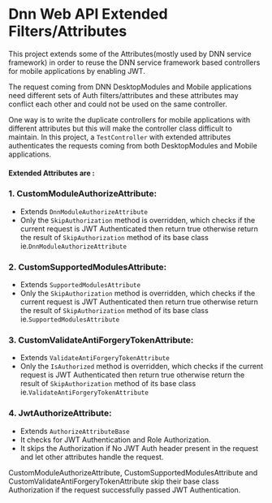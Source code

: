 # Dnn Web API Extended Filters/Attributes
This project extends some of the Attributes(mostly used by DNN service framework)  in order to reuse the DNN service framework based controllers for mobile applications by enabling JWT.

The request coming from DNN DesktopModules and Mobile applications need different sets of Auth filters/attributes and these attributes may conflict each other and could not be used on the same controller.

One way is to write the duplicate controllers for mobile applications with different attributes but this will make the controller class difficult to maintain.
In this project, a `TestController` with extended attributes authenticates the requests coming from both DesktopModules and Mobile applications.

#### Extended Attributes are : 

### 1. CustomModuleAuthorizeAttribute:
- Extends `DnnModuleAuthorizeAttribute`   
- Only the `SkipAuthorization` method is overridden, 
    which checks if the current request is JWT Authenticated then return true
    otherwise return the result of `SkipAuthorization` method of its base class ie.`DnnModuleAuthorizeAttribute`
### 2. CustomSupportedModulesAttribute:
- Extends `SupportedModulesAttribute`   
- Only the `SkipAuthorization` method is overridden, 
    which checks if the current request is JWT Authenticated then return true
    otherwise return the result of `SkipAuthorization` method of its base class     ie.`SupportedModulesAttribute`
### 3. CustomValidateAntiForgeryTokenAttribute:
- Extends `ValidateAntiForgeryTokenAttribute`   
- Only the `IsAuthorized` method is overridden, 
    which checks if the current request is JWT Authenticated then return true
    otherwise return the result of `SkipAuthorization` method of its base class     ie.`ValidateAntiForgeryTokenAttribute`
### 4. JwtAuthorizeAttribute:
- Extends `AuthorizeAttributeBase`
- It checks for JWT Authentication and Role Authorization.
- It skips the Authorization if No JWT Auth header present in the request and let other attributes handle the request.
    
CustomModuleAuthorizeAttribute, CustomSupportedModulesAttribute and CustomValidateAntiForgeryTokenAttribute skip their base class Authorization if the request successfully passed JWT Authentication.

